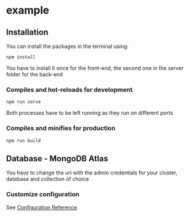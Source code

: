 # example

## Installation
You can install the packages in the terminal using:
```
npm install
```
You have to install it once for the front-end, the second one in the server folder for the back-end 
### Compiles and hot-reloads for development
```
npm run serve
```
Both processes have to be left running as they run on different ports
### Compiles and minifies for production
```
npm run build
```
## Database - MongoDB Atlas
You have to change the uri with the admin credentials for your cluster, database and collection of choice 

### Customize configuration
See [Configuration Reference](https://cli.vuejs.org/config/).
